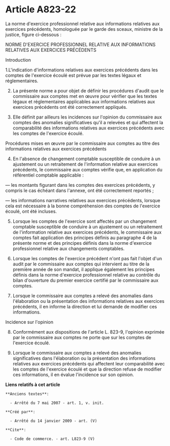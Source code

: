 # Article A823-22

La norme d'exercice professionnel relative aux informations relatives aux exercices précédents, homologuée par le garde des
sceaux, ministre de la justice, figure ci-dessous : 

NORME D'EXERCICE PROFESSIONNEL RELATIVE AUX INFORMATIONS RELATIVES AUX EXERCICES PRÉCÉDENTS 

Introduction 

1.L'indication d'informations relatives aux exercices précédents dans les comptes de l'exercice écoulé est prévue par les
textes légaux et réglementaires. 

2. La présente norme a pour objet de définir les procédures d'audit que le commissaire aux comptes met en œuvre pour vérifier
que les textes légaux et réglementaires applicables aux informations relatives aux exercices précédents ont été correctement
appliqués.

3. Elle définit par ailleurs les incidences sur l'opinion du commissaire aux comptes des anomalies significatives qu'il a
relevées et qui affectent la comparabilité des informations relatives aux exercices précédents avec les comptes de l'exercice
écoulé. 

Procédures mises en œuvre par le commissaire aux comptes au titre des informations relatives aux exercices précédents 

4. En l'absence de changement comptable susceptible de conduire à un ajustement ou un retraitement de l'information relative
aux exercices précédents, le commissaire aux comptes vérifie que, en application du référentiel comptable applicable :

― les montants figurant dans les comptes des exercices précédents, y compris le cas échéant dans l'annexe, ont été
correctement reportés ; 

― les informations narratives relatives aux exercices précédents, lorsque cela est nécessaire à la bonne compréhension des
comptes de l'exercice écoulé, ont été incluses. 

5. Lorsque les comptes de l'exercice sont affectés par un changement comptable susceptible de conduire à un ajustement ou un
retraitement de l'information relative aux exercices précédents, le commissaire aux comptes fait application des principes
définis au paragraphe 4 de la présente norme et des principes définis dans la norme d'exercice professionnel relative aux
changements comptables. 

6. Lorsque les comptes de l'exercice précédent n'ont pas fait l'objet d'un audit par le commissaire aux comptes qui
intervient au titre de la première année de son mandat, il applique également les principes définis dans la norme d'exercice
professionnel relative au contrôle du bilan d'ouverture du premier exercice certifié par le commissaire aux comptes. 

7. Lorsque le commissaire aux comptes a relevé des anomalies dans l'élaboration ou la présentation des informations relatives
aux exercices précédents, il en informe la direction et lui demande de modifier ces informations. 

Incidence sur l'opinion 

8. Conformément aux dispositions de l'article L. 823-9, l'opinion exprimée par le commissaire aux comptes ne porte que sur
les comptes de l'exercice écoulé. 

9. Lorsque le commissaire aux comptes a relevé des anomalies significatives dans l'élaboration ou la présentation des
informations relatives aux exercices précédents qui affectent leur comparabilité avec les comptes de l'exercice écoulé et que
la direction refuse de modifier ces informations, il en évalue l'incidence sur son opinion.

**Liens relatifs à cet article**

	**Anciens textes**:

	  - Arrêté du 7 mai 2007 - art. 1, v. init.

	**Créé par**:

	  - Arrêté du 14 janvier 2009 - art. (V)

	**Cite**:

	  - Code de commerce. - art. L823-9 (V)
